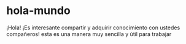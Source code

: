 # hola-mundo

¡Hola! 
¡Es interesante compartir y adquirir conocimiento con ustedes compañeros! esta es una manera muy sencilla y útil para trabajar 
